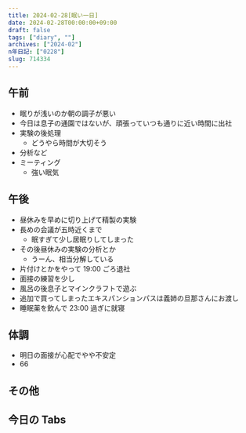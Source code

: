 ```yaml
---
title: 2024-02-28[眠い一日]
date: 2024-02-28T00:00:00+09:00
draft: false
tags: ["diary", ""]
archives: ["2024-02"]
n年日記: ["0228"]
slug: 714334
---
```


## 午前

- 眠りが浅いのか朝の調子が悪い
- 今日は息子の通園ではないが、頑張っていつも通りに近い時間に出社
- 実験の後処理
  - どうやら時間が大切そう
- 分析など
- ミーティング
  - 強い眠気

## 午後

- 昼休みを早めに切り上げて精製の実験
- 長めの会議が五時近くまで
  - 眠すぎて少し居眠りしてしまった
- その後昼休みの実験の分析とか
  - うーん、相当分解している
- 片付けとかをやって 19:00 ごろ退社
- 面接の練習を少し
- 風呂の後息子とマインクラフトで遊ぶ
- 追加で買ってしまったエキスパンションパスは義姉の旦那さんにお渡し
- 睡眠薬を飲んで 23:00 過ぎに就寝

## 体調

- 明日の面接が心配でやや不安定
- 66

## その他

## 今日の Tabs
